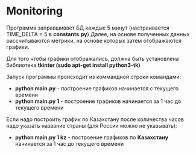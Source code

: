 # Monitoring

Программа заправшивает БД каждые 5 минут (настраивается TIME_DELTA = 5 в **constants.py**) Далее, на основе полученных данных рассчитываются метрики, на основе которых затем отображаются графики.

Для того чтобы графики отображались, должна быть установлена библиотека **tkinter (sudo apt-get install python3-tk)**

Запуск программы происходит из коммандной строки командами:

- **python main.py** - построение графиков начинается с текущего времени
- **python main.py 1** - построение графиков начинается за 1 час до текущего времени

Если надо построить график по Казахстану после количества часов надо указать название страны (для России можно не указывать):
- **python main.py 1 kz** - построение графиков по **Казахстану** начинается за 1 час до текущего времени


